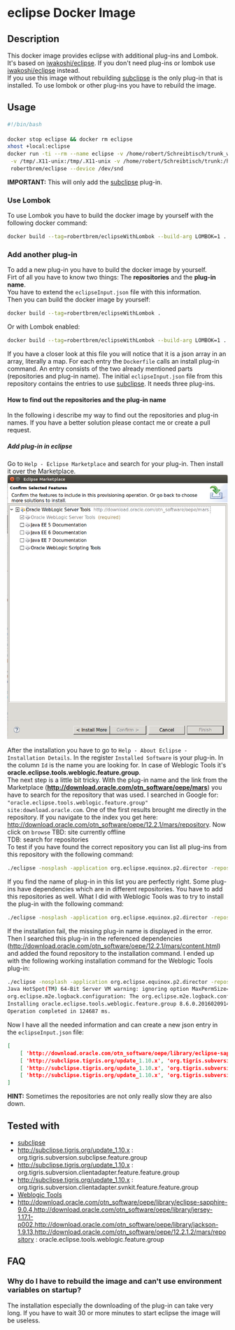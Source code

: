 # eclipse Docker Image

## Description
This docker image provides eclipse with additional plug-ins and Lombok. It's based on [iwakoshi/eclipse](https://github.com/iwakoshi/eclipse). If you don't need plug-ins or lombok use [iwakoshi/eclipse](https://github.com/iwakoshi/eclipse) instead.  
If you use this image without rebuilding [subclipse](http://subclipse.tigris.org/) is the only plug-in that is installed. To use lombok or other plug-ins you have to rebuild the image.

## Usage
```bash
#!/bin/bash

docker stop eclipse && docker rm eclipse
xhost +local:eclipse
docker run -ti --rm --name eclipse -v /home/robert/Schreibtisch/trunk_workspace:/home/eclipse/workspace:rw \
 -v /tmp/.X11-unix:/tmp/.X11-unix -v /home/robert/Schreibtisch/trunk:/home/eclipse/trunk:rw -e DISPLAY=unix$DISPLAY \
 robertbrem/eclipse --device /dev/snd
```
**IMPORTANT:** This will only add the [subclipse](http://subclipse.tigris.org/) plug-in.

### Use Lombok
To use Lombok you have to build the docker image by yourself with the following docker command:
```bash
docker build --tag=robertbrem/eclipseWithLombok --build-arg LOMBOK=1 .
```

### Add another plug-in
To add a new plug-in you have to build the docker image by yourself.  
Firt of all you have to know two things: The **repositories** and the **plug-in name**.  
You have to extend the `eclipseInput.json` file with this information.  
Then you can build the docker image by yourself:
```bash
docker build --tag=robertbrem/eclipseWithLombok .
```
Or with Lombok enabled:
```bash
docker build --tag=robertbrem/eclipseWithLombok --build-arg LOMBOK=1 .
```

If you have a closer look at this file you will notice that it is a json array in an array, literally a map. For each entry the `Dockerfile` calls an install plug-in command. An entry consists of the two already mentioned parts (repositories and plug-in name). The initial `eclipseInput.json` file from this repository contains the entries to use [subclipse](http://subclipse.tigris.org/). It needs three plug-ins.

#### How to find out the repositories and the plug-in name
In the following i describe my way to find out the repositories and plug-in names. If you have a better solution please contact me or create a pull request.

##### Add plug-in in eclipse
Go to `Help - Eclipse Marketplace` and search for your plug-in. Then install it over the Marketplace.
![alt tag](installWeblogicTools.png)

After the installation you have to go to `Help - About Eclipse - Installation Details`. In the register `Installed Software` is your plug-in. In the column `Id` is the name you are looking for. In case of Weblogic Tools it's **oracle.eclipse.tools.weblogic.feature.group**.  
The next step is a little bit tricky. With the plug-in name and the link from the Marketplace (**http://download.oracle.com/otn_software/oepe/mars**) you have to search for the repository that was used. I searched in Google for: `"oracle.eclipse.tools.weblogic.feature.group" site:download.oracle.com`. One of the first results brought me directly in the repository. If you navigate to the index you get here: http://download.oracle.com/otn_software/oepe/12.2.1/mars/repository. Now click on `browse`
TBD: site currently offline  
TDB: search for repositories  
To test if you have found the correct repository you can list all plug-ins from this repository with the following command:
```bash
./eclipse -nosplash -application org.eclipse.equinox.p2.director -repository http://download.oracle.com/otn_software/oepe/12.2.1.2/mars/repository -list
```
If you find the name of plug-in in this list you are perfectly right. Some plug-ins have dependencies which are in different repositories. You have to add this repositories as well. What I did with Weblogic Tools was to try to install the plug-in with the following command:
```bash
./eclipse -nosplash -application org.eclipse.equinox.p2.director -repository http://download.oracle.com/otn_software/oepe/12.2.1.2/mars/repository -installIU oracle.eclipse.tools.weblogic.feature.group
```
If the installation fail, the missing plug-in name is displayed in the error. Then I searched this plug-in in the referenced dependencies (http://download.oracle.com/otn_software/oepe/12.2.1/mars/content.html) and added the found repository to the installation command. I ended up with the following working installation command for the Weblogic Tools plug-in:
```bash
./eclipse -nosplash -application org.eclipse.equinox.p2.director -repository http://download.oracle.com/otn_software/oepe/library/eclipse-sapphire-9.0.4,http://download.oracle.com/otn_software/oepe/library/jersey-1.17.1-p002,http://download.oracle.com/otn_software/oepe/library/jackson-1.9.13,http://download.oracle.com/otn_software/oepe/12.2.1.2/mars/repository -installIU oracle.eclipse.tools.weblogic.feature.group
Java HotSpot(TM) 64-Bit Server VM warning: ignoring option MaxPermSize=256m; support was removed in 8.0
org.eclipse.m2e.logback.configuration: The org.eclipse.m2e.logback.configuration bundle was activated before the state location was initialized.  Will retry after the state location is initialized.
Installing oracle.eclipse.tools.weblogic.feature.group 8.6.0.201602091418.
Operation completed in 124687 ms.
```
Now I have all the needed information and can create a new json entry in the `eclipseInput.json` file:
```json
[
    [ 'http://download.oracle.com/otn_software/oepe/library/eclipse-sapphire-9.0.4,http://download.oracle.com/otn_software/oepe/library/jersey-1.17.1-p002,http://download.oracle.com/otn_software/oepe/library/jackson-1.9.13,http://download.oracle.com/otn_software/oepe/12.2.1.2/mars/repository', 'oracle.eclipse.tools.weblogic.feature.group' ],
    [ 'http://subclipse.tigris.org/update_1.10.x', 'org.tigris.subversion.subclipse.feature.group' ],
    [ 'http://subclipse.tigris.org/update_1.10.x', 'org.tigris.subversion.clientadapter.feature.feature.group' ],
    [ 'http://subclipse.tigris.org/update_1.10.x', 'org.tigris.subversion.clientadapter.svnkit.feature.feature.group' ]
]
```

**HINT:** Sometimes the repositories are not only really slow they are also down.

## Tested with
* [subclipse](http://subclipse.tigris.org/)
 * http://subclipse.tigris.org/update_1.10.x : org.tigris.subversion.subclipse.feature.group
 * http://subclipse.tigris.org/update_1.10.x : org.tigris.subversion.clientadapter.feature.feature.group
 * http://subclipse.tigris.org/update_1.10.x : org.tigris.subversion.clientadapter.svnkit.feature.feature.group
* [Weblogic Tools](http://www.oracle.com/technetwork/developer-tools/eclipse/overview/weblogicservertools-161590.html)
 * http://download.oracle.com/otn_software/oepe/library/eclipse-sapphire-9.0.4,http://download.oracle.com/otn_software/oepe/library/jersey-1.17.1-p002,http://download.oracle.com/otn_software/oepe/library/jackson-1.9.13,http://download.oracle.com/otn_software/oepe/12.2.1.2/mars/repository : oracle.eclipse.tools.weblogic.feature.group

## FAQ
### Why do I have to rebuild the image and can't use environment variables on startup?
The installation especially the downloading of the plug-in can take very long. If you have to wait 30 or more minutes to start eclipse the image will be useless.
